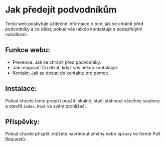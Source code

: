 # Jak předejít podvodníkům

Tento web poskytuje užitečné informace o tom, jak se chránit před podvodníky a co dělat, pokud vás někdo kontaktuje s podezřelými nabídkami.

## Funkce webu:
- Prevence: Jak se chránit před podvodníky.
- Jak reagovat: Co dělat, když vás někdo kontaktuje.
- Kontakt: Jak se dostat do kontaktu pro pomoc.

## Instalace:
Pokud chcete tento projekt použít lokálně, stačí stáhnout všechny soubory a otevřít `index.html` ve svém prohlížeči.

## Příspěvky:
Pokud chcete přispět, můžete navrhnout změny nebo opravy ve formě Pull Requestů.
